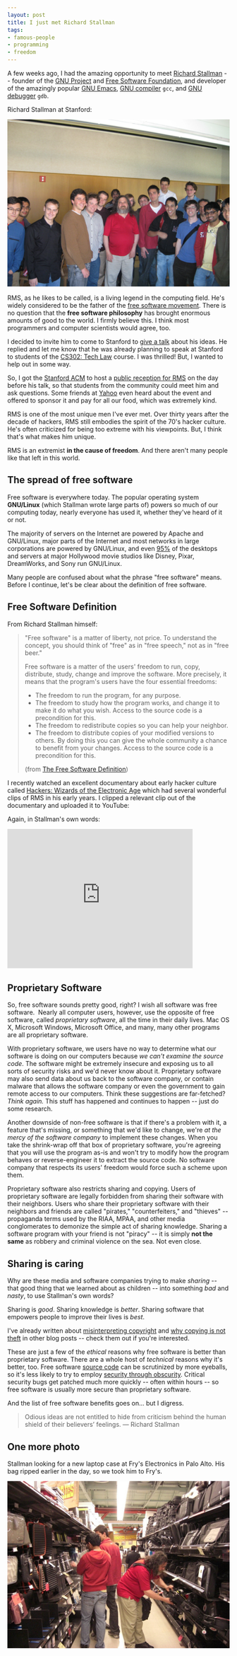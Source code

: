 ```yaml
---
layout: post
title: I just met Richard Stallman
tags:
- famous-people
- programming
- freedom
---
```


A few weeks ago, I had the amazing opportunity to meet [Richard Stallman](http://stallman.org) -- founder of the [GNU Project](http://www.gnu.org/) and [Free Software Foundation](http://www.fsf.org), and developer of the amazingly popular [GNU Emacs](http://www.gnu.org/software/emacs/emacs.html), [GNU compiler](http://gcc.gnu.org/) `gcc`, and [GNU debugger](http://www.gnu.org/software/gdb/) `gdb`.

Richard Stallman at Stanford:

![Richard Stallman at Stanford University](/images/stallman-with-acm.jpg)

RMS, as he likes to be called, is a living legend in the computing field. He's widely considered to be the father of the [free software movement](http://en.wikipedia.org/wiki/Free_software_movement). There is no question that the **free software philosophy** has brought enormous amounts of good to the world. I firmly believe this. I think most programmers and computer scientists would agree, too.

I decided to invite him to come to Stanford to [give a talk](http://stanfordacm.com) about his ideas. He replied and let me know that he was already planning to speak at Stanford to students of the [CS302: Tech Law](http://cs302.stanford.edu) course. I was thrilled! But, I wanted to help out in some way.

So, I got the [Stanford ACM](http://stanfordacm.com) to host a [public reception for RMS](http://stanfordacm.com/techtalks/) on the day before his talk, so that students from the community could meet him and ask questions. Some friends at [Yahoo](http://www.yahoo.com) even heard about the event and offered to sponsor it and pay for all our food, which was extremely kind.

RMS is one of the most unique men I've ever met. Over thirty years after the decade of hackers, RMS still embodies the spirit of the 70's hacker culture. He's often criticized for being too extreme with his viewpoints. But, I think that's what makes him unique.

RMS is an extremist **in the cause of freedom**. And there aren't many people like that left in this world.

## The spread of free software 

Free software is everywhere today. The popular operating system **GNU/Linux** (which Stallman wrote large parts of) powers so much of our computing today, nearly everyone has used it, whether they've heard of it or not.

The majority of servers on the Internet are powered by Apache and GNU/Linux, major parts of the Internet and most networks in large corporations are powered by GNU/Linux, and even [95%](http://news.softpedia.com/news/Hollywood-Loves-Linux-45571.shtml) of the desktops and servers at major Hollywood movie studios like Disney, Pixar, DreamWorks, and Sony run GNU/Linux.

Many people are confused about what the phrase "free software" means. Before I continue, let's be clear about the definition of free software.

## Free Software Definition

From Richard Stallman himself:

> "Free software" is a matter of liberty, not price. To understand the concept, you should think of "free" as in "free speech," not as in "free beer."
>
> Free software is a matter of the users' freedom to run, copy,  distribute, study, change and improve the software.  More precisely, it means that  the program's users have the four essential freedoms:
>
> - The freedom to run the program, for any purpose.
> - The freedom to study how the program works, and change it to make it do what you wish. Access to the source code is a precondition for this.
> - The freedom to redistribute copies so you can help your neighbor.
> - The freedom to distribute copies of your modified versions to others. By doing this you can give the whole community a chance to benefit from your changes. Access to the source code is a precondition for this.
> 
> (from [The Free Software Definition](http://www.gnu.org/philosophy/free-sw.html))

I recently watched an excellent documentary about early hacker culture called [Hackers: Wizards of the Electronic Age](http://www.amazon.com/gp/product/B0009RS0EM?ie=UTF8&amp;tag=eldoradohills-20&amp;linkCode=as2&amp;camp=1789&amp;creative=390957&amp;creativeASIN=B0009RS0EM) which had several wonderful clips of RMS in his early years. I clipped a relevant clip out of the documentary and uploaded it to YouTube:

Again, in Stallman's own words:

<iframe width="420" height="315" src="http://www.youtube.com/embed/oIrXuv-JjeE" frameborder="0" allowfullscreen></iframe>

## Proprietary Software

So, free software sounds pretty good, right? I wish all software was free software.  Nearly all computer users, however, use the opposite of free software, called *proprietary software*, all the time in their daily lives. Mac OS X, Microsoft Windows, Microsoft Office, and many, many other programs are all proprietary software.

With proprietary software, we users have no way to determine what our software is doing on our computers because *we can't examine the source code*. The software might be extremely insecure and exposing us to all sorts of security risks and we'd never know about it. Proprietary software may also send data about us back to the software company, or contain malware that allows the software company or even the government to gain remote access to our computers. Think these suggestions are far-fetched? *Think again.* This stuff has happened and continues to happen -- just do some research.

Another downside of non-free software is that if there's a problem with it, a feature that's missing, or something that we'd like to change, we're *at the mercy of the software company* to implement these changes. When you take the shrink-wrap off that box of proprietary software, you're agreeing that you will use the program as-is and won't try to modify how the program behaves or reverse-engineer it to extract the source code. No software company that respects its users' freedom would force such a scheme upon them.

Proprietary software also restricts sharing and copying. Users of proprietary software are legally forbidden from sharing their software with their neighbors. Users who share their proprietary software with their neighbors and friends are called "pirates," "counterfeiters," and "thieves" -- propaganda terms used by the RIAA, MPAA, and other media conglomerates to demonize the simple act of sharing knowledge. Sharing a software program with your friend is not "piracy" -- it is simply **not the same** as robbery and criminal violence on the sea. Not even close.

## Sharing is caring

Why are these media and software companies trying to make *sharing* -- that good thing that we learned about as children -- into something *bad* and *nasty*, to use Stallman's own words?

Sharing is *good*. Sharing knowledge is *better*. Sharing software that empowers people to improve their lives is *best*.

I've already written about [misinterpreting copyright](/misinterpreting-copyright/) and [why copying is not theft](/copying-is-not-theft/) in other blog posts -- check them out if you're interested.

These are just a few of the *ethical* reasons why free software is better than proprietary software. There are a whole host of *technical* reasons why it's better, too. Free software [source code](http://en.wikipedia.org/wiki/Source_code) can be scrutinized by more eyeballs, so it's less likely to try to employ [security through obscurity](http://en.wikipedia.org/wiki/Security_through_obscurity). Critical security bugs get patched much more quickly -- often within hours -- so free software is usually more secure than proprietary software.

And the list of free software benefits goes on... but I digress.

> Odious ideas are not entitled to hide from criticism behind the human shield of their believers’ feelings. — Richard Stallman

## One more photo

Stallman looking for a new laptop case at Fry's Electronics in Palo Alto. His bag ripped earlier in the day, so we took him to Fry's.

![Stallman looking for a new laptop case at Fry's Electronics in Palo Alto](/images/stallman-laptop-case-frys.jpg)